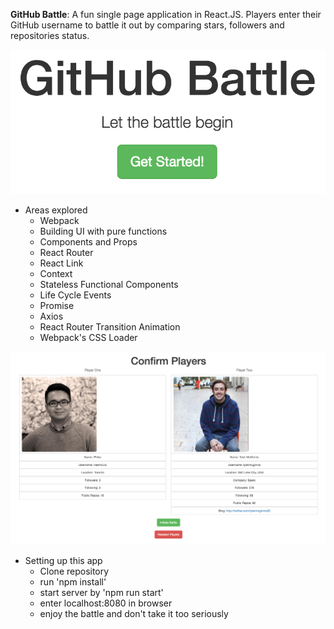 **GitHub Battle**: A fun single page application in React.JS. Players enter their
GitHub username to battle it out by comparing stars, followers and repositories
status.

![alt text](markdown/intro1.png?raw=true "Logo Title Text 1")


* Areas explored
  * Webpack
  * Building UI with pure functions
  * Components and Props
  * React Router
  * React Link
  * Context             
  * Stateless Functional Components
  * Life Cycle Events
  * Promise
  * Axios
  * React Router Transition Animation
  * Webpack's CSS Loader


![alt text](markdown/intro2.png?raw=true "Logo Title Text 1")

  * Setting up this app
    * Clone repository
    * run 'npm install'
    * start server by 'npm run start'
    * enter localhost:8080 in browser
    * enjoy the battle and don't take it too seriously
